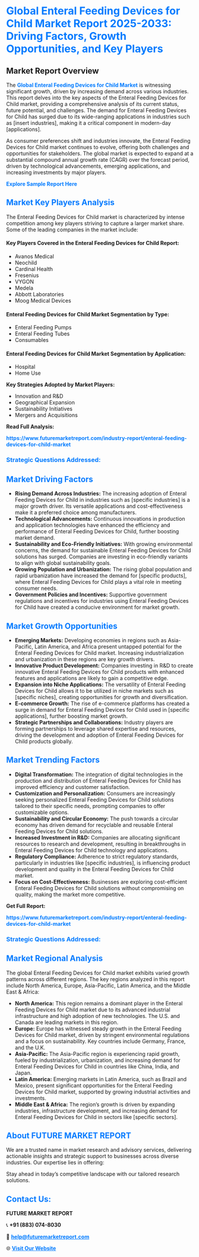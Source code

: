 <h1 style="color: #007BFF;">Global Enteral Feeding Devices for Child Market Report 2025-2033: Driving Factors, Growth Opportunities, and Key Players</h1>

<section id="overview">
<h2>Market Report Overview</h2>
<p>The <a href="https://www.futuremarketreport.com/industry-report/enteral-feeding-devices-for-child-market" style="color: #007BFF; text-decoration: none;"><strong>Global Enteral Feeding Devices for Child Market</strong></a> is witnessing significant growth, driven by increasing demand across various industries. This report delves into the key aspects of the Enteral Feeding Devices for Child market, providing a comprehensive analysis of its current status, future potential, and challenges. The demand for Enteral Feeding Devices for Child has surged due to its wide-ranging applications in industries such as [insert industries], making it a critical component in modern-day [applications].</p>
<p>As consumer preferences shift and industries innovate, the Enteral Feeding Devices for Child market continues to evolve, offering both challenges and opportunities for stakeholders. The global market is expected to expand at a substantial compound annual growth rate (CAGR) over the forecast period, driven by technological advancements, emerging applications, and increasing investments by major players.</p>
</section>

<section id="overview">
<p><a href="https://www.futuremarketreport.com/request-sample/reportId=77639" style="color: #007BFF; text-decoration: none;"><strong>Explore Sample Report Here</strong></a></p>
</section>

<section id="key-players">
<h2 style="color: #007BFF;">Market Key Players Analysis</h2>
<p>The Enteral Feeding Devices for Child market is characterized by intense competition among key players striving to capture a larger market share. Some of the leading companies in the market include:</p>
<h4>Key Players Covered in the Enteral Feeding Devices for Child Report:</h4>
<ul><li>Avanos Medical</li><li>Neochild</li><li>Cardinal Health</li><li>Fresenius</li><li>VYGON</li><li>Medela</li><li>Abbott Laboratories</li><li>Moog Medical Devices</li></ul>
<h4>Enteral Feeding Devices for Child Market Segmentation by Type:</h4>
<ul><li>Enteral Feeding Pumps</li><li>Enteral Feeding Tubes</li><li>Consumables</li></ul>

<h4>Enteral Feeding Devices for Child Market Segmentation by Application:</h4>
<ul><li>Hospital</li><li>Home Use</li></ul>
<p><strong>Key Strategies Adopted by Market Players:</strong></p>
<ul>
<li>Innovation and R&D</li>
<li>Geographical Expansion</li>
<li>Sustainability Initiatives</li>
<li>Mergers and Acquisitions</li>
</ul>
</section>

<section>
<p><strong>Read Full Analysis: </strong></p><a href="https://www.futuremarketreport.com/industry-report/enteral-feeding-devices-for-child-market" style="color: #007BFF; text-decoration: none;"><strong>https://www.futuremarketreport.com/industry-report/enteral-feeding-devices-for-child-market</strong></a>
<h3 style="color: #007BFF;">Strategic Questions Addressed:</h3>
</section>

<section id="driving-factors">
<h2 style="color: #007BFF;">Market Driving Factors</h2>
<ul>
<li><strong>Rising Demand Across Industries:</strong> The increasing adoption of Enteral Feeding Devices for Child in industries such as [specific industries] is a major growth driver. Its versatile applications and cost-effectiveness make it a preferred choice among manufacturers.</li>
<li><strong>Technological Advancements:</strong> Continuous innovations in production and application technologies have enhanced the efficiency and performance of Enteral Feeding Devices for Child, further boosting market demand.</li>
<li><strong>Sustainability and Eco-Friendly Initiatives:</strong> With growing environmental concerns, the demand for sustainable Enteral Feeding Devices for Child solutions has surged. Companies are investing in eco-friendly variants to align with global sustainability goals.</li>
<li><strong>Growing Population and Urbanization:</strong> The rising global population and rapid urbanization have increased the demand for [specific products], where Enteral Feeding Devices for Child plays a vital role in meeting consumer needs.</li>
<li><strong>Government Policies and Incentives:</strong> Supportive government regulations and incentives for industries using Enteral Feeding Devices for Child have created a conducive environment for market growth.</li>
</ul>
</section>

<section id="growth-opportunities">
<h2 style="color: #007BFF;">Market Growth Opportunities</h2>
<ul>
<li><strong>Emerging Markets:</strong> Developing economies in regions such as Asia-Pacific, Latin America, and Africa present untapped potential for the Enteral Feeding Devices for Child market. Increasing industrialization and urbanization in these regions are key growth drivers.</li>
<li><strong>Innovative Product Development:</strong> Companies investing in R&D to create innovative Enteral Feeding Devices for Child products with enhanced features and applications are likely to gain a competitive edge.</li>
<li><strong>Expansion into Niche Applications:</strong> The versatility of Enteral Feeding Devices for Child allows it to be utilized in niche markets such as [specific niches], creating opportunities for growth and diversification.</li>
<li><strong>E-commerce Growth:</strong> The rise of e-commerce platforms has created a surge in demand for Enteral Feeding Devices for Child used in [specific applications], further boosting market growth.</li>
<li><strong>Strategic Partnerships and Collaborations:</strong> Industry players are forming partnerships to leverage shared expertise and resources, driving the development and adoption of Enteral Feeding Devices for Child products globally.</li>
</ul>
</section>

<section id="trending-factors">
<h2 style="color: #007BFF;">Market Trending Factors</h2>
<ul>
<li><strong>Digital Transformation:</strong> The integration of digital technologies in the production and distribution of Enteral Feeding Devices for Child has improved efficiency and customer satisfaction.</li>
<li><strong>Customization and Personalization:</strong> Consumers are increasingly seeking personalized Enteral Feeding Devices for Child solutions tailored to their specific needs, prompting companies to offer customizable options.</li>
<li><strong>Sustainability and Circular Economy:</strong> The push towards a circular economy has driven demand for recyclable and reusable Enteral Feeding Devices for Child solutions.</li>
<li><strong>Increased Investment in R&D:</strong> Companies are allocating significant resources to research and development, resulting in breakthroughs in Enteral Feeding Devices for Child technology and applications.</li>
<li><strong>Regulatory Compliance:</strong> Adherence to strict regulatory standards, particularly in industries like [specific industries], is influencing product development and quality in the Enteral Feeding Devices for Child market.</li>
<li><strong>Focus on Cost-Effectiveness:</strong> Businesses are exploring cost-efficient Enteral Feeding Devices for Child solutions without compromising on quality, making the market more competitive.</li>
</ul>
</section>

<section>
<p><strong>Get Full Report: </strong></p><a href="https://www.futuremarketreport.com/industry-report/enteral-feeding-devices-for-child-market" style="color: #007BFF; text-decoration: none;"><strong>https://www.futuremarketreport.com/industry-report/enteral-feeding-devices-for-child-market</strong></a>
<h3 style="color: #007BFF;">Strategic Questions Addressed:</h3>
</section>


<section id="regional-analysis">
<h2 style="color: #007BFF;">Market Regional Analysis</h2>
<p>The global Enteral Feeding Devices for Child market exhibits varied growth patterns across different regions. The key regions analyzed in this report include North America, Europe, Asia-Pacific, Latin America, and the Middle East & Africa:</p>
<ul>
<li><strong>North America:</strong> This region remains a dominant player in the Enteral Feeding Devices for Child market due to its advanced industrial infrastructure and high adoption of new technologies. The U.S. and Canada are leading markets in this region.</li>
<li><strong>Europe:</strong> Europe has witnessed steady growth in the Enteral Feeding Devices for Child market, driven by stringent environmental regulations and a focus on sustainability. Key countries include Germany, France, and the U.K.</li>
<li><strong>Asia-Pacific:</strong> The Asia-Pacific region is experiencing rapid growth, fueled by industrialization, urbanization, and increasing demand for Enteral Feeding Devices for Child in countries like China, India, and Japan.</li>
<li><strong>Latin America:</strong> Emerging markets in Latin America, such as Brazil and Mexico, present significant opportunities for the Enteral Feeding Devices for Child market, supported by growing industrial activities and investments.</li>
<li><strong>Middle East & Africa:</strong> The region’s growth is driven by expanding industries, infrastructure development, and increasing demand for Enteral Feeding Devices for Child in sectors like [specific sectors].</li>
</ul>
</section>

<footer>
<h2 style="color: #007BFF;">About FUTURE MARKET REPORT</h2>
<p>We are a trusted name in market research and advisory services, delivering actionable insights and strategic support to businesses across diverse industries. Our expertise lies in offering:</p>

<p>Stay ahead in today’s competitive landscape with our tailored research solutions.</p>

<h2 style="color: #007BFF;">Contact Us:</h2>
<p><strong>FUTURE MARKET REPORT</strong></p>
<p>📞 <strong>+91 (883) 074-8030</strong></p>
<p>📧 <strong><a href="mailto:help@futuremarketreport.com" style="color: #007BFF;">help@futuremarketreport.com</a></strong></p>
<p>🌐 <strong><a href="https://www.futuremarketreport.com/" style="color: #007BFF;">Visit Our Website</a></strong></p>
</footer>